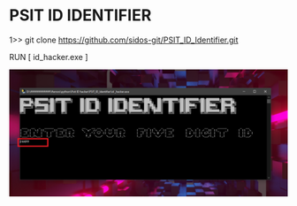 <h1>PSIT ID IDENTIFIER</h1>

1>> git clone https://github.com/sidos-git/PSIT_ID_Identifier.git

RUN  [ id_hacker.exe ]

<img src="Screenshot (47).png">

